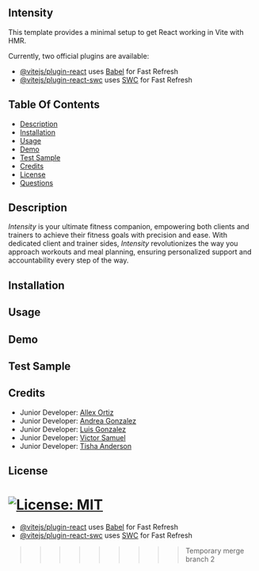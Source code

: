 ## Intensity

This template provides a minimal setup to get React working in Vite with HMR.

Currently, two official plugins are available:


- [@vitejs/plugin-react](https://github.com/vitejs/vite-plugin-react/blob/main/packages/plugin-react/README.md) uses [Babel](https://babeljs.io/) for Fast Refresh
- [@vitejs/plugin-react-swc](https://github.com/vitejs/vite-plugin-react-swc) uses [SWC](https://swc.rs/) for Fast Refresh

## Table Of Contents
- [Description](#description)
- [Installation](#installation)
- [Usage](#usage)
- [Demo](#demo)
- [Test Sample](#test-sample)
- [Credits](#credits)
- [License](#license)
- [Questions](#questions)

## Description

*Intensity* is your ultimate fitness companion, empowering both clients and trainers to achieve their fitness goals with precision and ease. With dedicated client and trainer sides, *Intensity* revolutionizes the way you approach workouts and meal planning, ensuring personalized support and accountability every step of the way.

## Installation

## Usage

## Demo

## Test Sample

## Credits

- Junior Developer: [Allex Ortiz](https://github.com/allexortiz)
- Junior Developer: [Andrea Gonzalez](https://github.com/H3yJ4yy)
- Junior Developer: [Luis Gonzalez](https://github.com/LgCodes94)
- Junior Developer: [Victor Samuel](https://github.com/VictorSamuel-dev)
- Junior Developer: [Tisha Anderson](https://github.com/tishaanderson)

## License

[![License: MIT](https://img.shields.io/badge/License-MIT-yellow.svg)](https://opensource.org/licenses/MIT)
=========
- [@vitejs/plugin-react](https://github.com/vitejs/vite-plugin-react/blob/main/packages/plugin-react/README.md) uses [Babel](https://babeljs.io/) for Fast Refresh
- [@vitejs/plugin-react-swc](https://github.com/vitejs/vite-plugin-react-swc) uses [SWC](https://swc.rs/) for Fast Refresh
>>>>>>>>> Temporary merge branch 2
